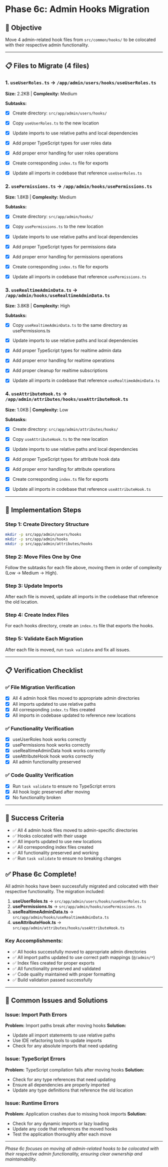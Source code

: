# Phase 6c: Admin Hooks Migration

## 🎯 Objective
Move 4 admin-related hook files from `src/common/hooks/` to be colocated with their respective admin functionality.

---

## 📋 Files to Migrate (4 files)

### 1. `useUserRoles.ts` → `/app/admin/users/hooks/useUserRoles.ts`
**Size:** 2.2KB | **Complexity:** Medium

**Subtasks:**
- [x] Create directory: `src/app/admin/users/hooks/`
- [x] Copy `useUserRoles.ts` to the new location
- [x] Update imports to use relative paths and local dependencies
- [x] Add proper TypeScript types for user roles data
- [x] Add proper error handling for user roles operations
- [x] Create corresponding `index.ts` file for exports
- [x] Update all imports in codebase that reference `useUserRoles.ts`


### 2. `usePermissions.ts` → `/app/admin/hooks/usePermissions.ts`
**Size:** 1.8KB | **Complexity:** Medium

**Subtasks:**
- [x] Create directory: `src/app/admin/hooks/`
- [x] Copy `usePermissions.ts` to the new location
- [x] Update imports to use relative paths and local dependencies
- [x] Add proper TypeScript types for permissions data
- [x] Add proper error handling for permissions operations
- [x] Create corresponding `index.ts` file for exports
- [x] Update all imports in codebase that reference `usePermissions.ts`


### 3. `useRealtimeAdminData.ts` → `/app/admin/hooks/useRealtimeAdminData.ts`
**Size:** 3.8KB | **Complexity:** High

**Subtasks:**
- [x] Copy `useRealtimeAdminData.ts` to the same directory as usePermissions.ts
- [x] Update imports to use relative paths and local dependencies
- [x] Add proper TypeScript types for realtime admin data
- [x] Add proper error handling for realtime operations
- [x] Add proper cleanup for realtime subscriptions
- [x] Update all imports in codebase that reference `useRealtimeAdminData.ts`


### 4. `useAttributeHook.ts` → `/app/admin/attributes/hooks/useAttributeHook.ts`
**Size:** 1.0KB | **Complexity:** Low

**Subtasks:**
- [x] Create directory: `src/app/admin/attributes/hooks/`
- [x] Copy `useAttributeHook.ts` to the new location
- [x] Update imports to use relative paths and local dependencies
- [x] Add proper TypeScript types for attribute hook data
- [x] Add proper error handling for attribute operations
- [x] Create corresponding `index.ts` file for exports
- [x] Update all imports in codebase that reference `useAttributeHook.ts`


---

## 🚀 Implementation Steps

### Step 1: Create Directory Structure
```bash
mkdir -p src/app/admin/users/hooks
mkdir -p src/app/admin/hooks
mkdir -p src/app/admin/attributes/hooks
```

### Step 2: Move Files One by One
Follow the subtasks for each file above, moving them in order of complexity (Low → Medium → High).

### Step 3: Update Imports
After each file is moved, update all imports in the codebase that reference the old location.

### Step 4: Create Index Files
For each hooks directory, create an `index.ts` file that exports the hooks.

### Step 5: Validate Each Migration
After each file is moved, run `task validate` and fix all issues.

---

## 📋 Verification Checklist

### ✅ File Migration Verification
- [x] All 4 admin hook files moved to appropriate admin directories
- [x] All imports updated to use relative paths
- [x] All corresponding `index.ts` files created
- [x] All imports in codebase updated to reference new locations

### ✅ Functionality Verification
- [x] useUserRoles hook works correctly
- [x] usePermissions hook works correctly
- [x] useRealtimeAdminData hook works correctly
- [x] useAttributeHook hook works correctly
- [x] All admin functionality preserved

### ✅ Code Quality Verification
- [x] Run `task validate` to ensure no TypeScript errors
- [x] All hook logic preserved after moving
- [x] No functionality broken

---

## 🎯 Success Criteria

- ✅ All 4 admin hook files moved to admin-specific directories
- ✅ Hooks colocated with their usage
- ✅ All imports updated to use new locations
- ✅ All corresponding index files created
- ✅ All functionality preserved and working
- ✅ Run `task validate` to ensure no breaking changes

## ✅ Phase 6c Complete!

All admin hooks have been successfully migrated and colocated with their respective functionality. The migration included:

1. **useUserRoles.ts** → `src/app/admin/users/hooks/useUserRoles.ts`
2. **usePermissions.ts** → `src/app/admin/hooks/usePermissions.ts`
3. **useRealtimeAdminData.ts** → `src/app/admin/hooks/useRealtimeAdminData.ts`
4. **useAttributeHook.ts** → `src/app/admin/attributes/hooks/useAttributeHook.ts`

### Key Accomplishments:
- ✅ All hooks successfully moved to appropriate admin directories
- ✅ All import paths updated to use correct path mappings (`@/admin/*`)
- ✅ Index files created for proper exports
- ✅ All functionality preserved and validated
- ✅ Code quality maintained with proper formatting
- ✅ Build validation passed successfully

---

## 🚨 Common Issues and Solutions

### Issue: Import Path Errors
**Problem:** Import paths break after moving hooks
**Solution:**
- Update all import statements to use relative paths
- Use IDE refactoring tools to update imports
- Check for any absolute imports that need updating

### Issue: TypeScript Errors
**Problem:** TypeScript compilation fails after moving hooks
**Solution:**
- Check for any type references that need updating
- Ensure all dependencies are properly imported
- Update any type definitions that reference the old location

### Issue: Runtime Errors
**Problem:** Application crashes due to missing hook imports
**Solution:**
- Check for any dynamic imports or lazy loading
- Update any code that references the moved hooks
- Test the application thoroughly after each move

---

*Phase 6c focuses on moving all admin-related hooks to be colocated with their respective admin functionality, ensuring clear ownership and maintainability.*
